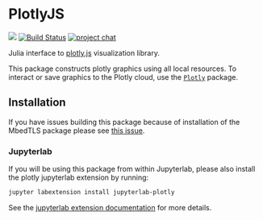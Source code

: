 # PlotlyJS

[_plotlyjs]: 'https://plotly.com/javascript

[docs-img]: https://img.shields.io/badge/docs-stable-blue.svg
[docs-url]: http://juliaplots.org/PlotlyJS.jl/stable

[![][docs-img]][docs-url]
[![Build Status](https://github.com/JuliaPlots/PlotlyJS.jl/actions/workflows/ci-master-workflow.yml/badge.svg)](https://github.com/JuliaPlots/PlotlyJS.jl/actions/workflows/ci-master-workflow.yml)
[![project chat](https://img.shields.io/badge/zulip-join_chat-brightgreen.svg)](https://julialang.zulipchat.com/#narrow/stream/227176-plotting)

Julia interface to [plotly.js][_plotlyjs] visualization library.

This package constructs plotly graphics using all local resources. To interact or save graphics to the Plotly cloud, use the  [`Plotly`](https://github.com/plotly/Plotly.jl) package.

## Installation

If you have issues building this package because of installation of the MbedTLS  package please see [this issue](https://github.com/sglyon/PlotlyJS.jl/issues/83).

### Jupyterlab

If you will be using this package from within Jupyterlab, please also install the plotly jupyterlab extension by running:


```sh
jupyter labextension install jupyterlab-plotly
```

See the [jupyterlab extension documentation](https://jupyterlab.readthedocs.io/en/stable/user/extensions.html) for more details.


